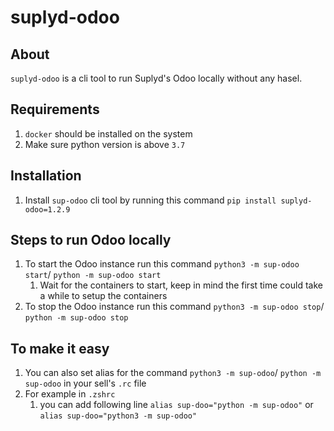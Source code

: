 # suplyd-odoo

## About

`suplyd-odoo` is a cli tool to run Suplyd's Odoo locally without any hasel.

## Requirements

1. `docker` should be installed on the system
2. Make sure python version is above `3.7`

## Installation

1. Install `sup-odoo` cli tool by running this command `pip install suplyd-odoo=1.2.9`

## Steps to run Odoo locally

1. To start the Odoo instance run this command `python3 -m sup-odoo start`/ `python -m sup-odoo start`
   1. Wait for the containers to start, keep in mind the first time could take a while to setup the containers
2. To stop the Odoo instance run this command `python3 -m sup-odoo stop`/ `python -m sup-odoo stop`

## To make it easy

1. You can also set alias for the command `python3 -m sup-odoo`/ `python -m sup-odoo` in your sell's `.rc` file
2. For example in `.zshrc`
   1. you can add following line
      `alias sup-doo="python -m sup-odoo"` or `alias sup-doo="python3 -m sup-odoo"`
